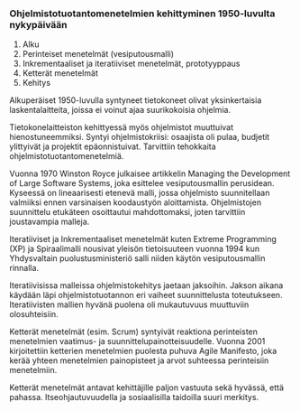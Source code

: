 ### Ohjelmistotuotantomenetelmien kehittyminen 1950-luvulta nykypäivään


1. Alku
2. Perinteiset menetelmät (vesiputousmalli)
3. Inkrementaaliset ja iteratiiviset menetelmät, prototyyppaus
4. Ketterät menetelmät
5. Kehitys

Alkuperäiset 1950-luvulla syntyneet tietokoneet olivat yksinkertaisia laskentalaitteita, joissa ei voinut ajaa suurikokoisia ohjelmia.

Tietokonelaitteiston kehittyessä myös ohjelmistot muuttuivat hienostuneemmiksi. Syntyi ohjelmistokriisi: osaajista oli pulaa, budjetit ylittyivät ja projektit epäonnistuivat. Tarvittiin tehokkaita ohjelmistotuotantomenetelmiä.

Vuonna 1970 Winston Royce julkaisee artikkelin Managing the Development of Large Software Systems, joka esittelee vesiputousmallin perusidean. Kyseessä on lineaarisesti etenevä malli, jossa ohjelmisto suunnitellaan valmiiksi ennen varsinaisen koodaustyön aloittamista. Ohjelmistojen suunnittelu etukäteen osoittautui mahdottomaksi, joten tarvittiin joustavampia malleja.

Iteratiiviset ja Inkrementaaliset menetelmät kuten Extreme Programming (XP) ja Spiraalimalli nousivat yleisön tietoisuuteen vuonna 1994 kun Yhdysvaltain puolustusministeriö salli niiden käytön vesiputousmallin rinnalla.

Iteratiivisissa malleissa ohjelmistokehitys jaetaan jaksoihin. Jakson aikana käydään läpi ohjelmistotuotannon eri vaiheet suunnittelusta toteutukseen. Iteratiivisten mallien hyvänä puolena oli mukautuvuus muuttuviin olosuhteisiin.

Ketterät menetelmät (esim. Scrum) syntyivät reaktiona perinteisten menetelmien vaatimus- ja suunnittelupainotteisuudelle. Vuonna 2001 kirjoitettiin ketterien menetelmien puolesta puhuva Agile Manifesto, joka kerää yhteen menetelmien painopisteet ja arvot suhteessa perinteisiin menetelmiin.

Ketterät menetelmät antavat kehittäjille paljon vastuuta sekä hyvässä, että pahassa. Itseohjautuvuudella ja sosiaalisilla taidoilla suuri merkitys.
